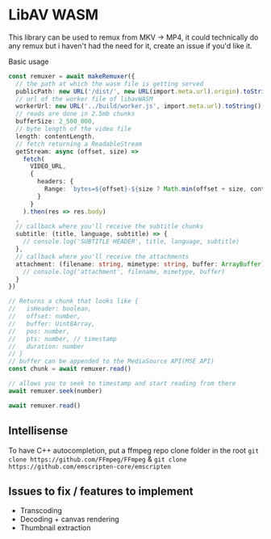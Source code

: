 # LibAV WASM

This library can be used to remux from MKV -> MP4, it could technically do any remux but i haven't had the need for it, create an issue if you'd like it.

Basic usage
```ts
const remuxer = await makeRemuxer({
  // the path at which the wasm file is getting served
  publicPath: new URL('/dist/', new URL(import.meta.url).origin).toString(),
  // url of the worker file of libavWASM
  workerUrl: new URL('../build/worker.js', import.meta.url).toString(),
  // reads are done in 2.5mb chunks
  bufferSize: 2_500_000,
  // byte length of the video file
  length: contentLength,
  // fetch returning a ReadableStream
  getStream: async (offset, size) =>
    fetch(
      VIDEO_URL,
      {
        headers: {
          Range: `bytes=${offset}-${size ? Math.min(offset + size, contentLength) - 1 : ''}`
        }
      }
    ).then(res => res.body)
  ,
  // callback where you'll receive the subtitle chunks
  subtitle: (title, language, subtitle) => {
    // console.log('SUBTITLE HEADER', title, language, subtitle)
  },
  // callback where you'll receive the attachments
  attachment: (filename: string, mimetype: string, buffer: ArrayBuffer) => {
    // console.log('attachment', filename, mimetype, buffer)
  }
})

// Returns a chunk that looks like {
//   isHeader: boolean,
//   offset: number,
//   buffer: Uint8Array,
//   pos: number,
//   pts: number, // timestamp
//   duration: number
// }
// buffer can be appended to the MediaSource API(MSE API)
const chunk = await remuxer.read()

// allows you to seek to timestamp and start reading from there
await remuxer.seek(number)

await remuxer.read()
```



## Intellisense 
To have C++ autocompletion, put a ffmpeg repo clone folder in the root
`git clone https://github.com/FFmpeg/FFmpeg` & `git clone https://github.com/emscripten-core/emscripten`



## Issues to fix / features to implement
- Transcoding
- Decoding + canvas rendering
- Thumbnail extraction


<!-- https://www.ffmpeg.org/doxygen/trunk/remuxing_8c-example.html -->
<!-- https://github.com/leandromoreira/ffmpeg-libav-tutorial -->
